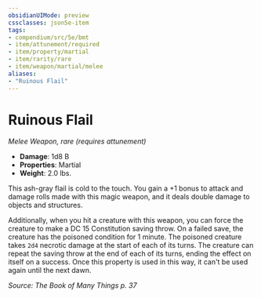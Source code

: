 ```yaml
---
obsidianUIMode: preview
cssclasses: json5e-item
tags:
- compendium/src/5e/bmt
- item/attunement/required
- item/property/martial
- item/rarity/rare
- item/weapon/martial/melee
aliases: 
- "Ruinous Flail"
---
```

# Ruinous Flail
*Melee Weapon, rare (requires attunement)*  

- **Damage**: 1d8 B
- **Properties**: Martial
- **Weight**: 2.0 lbs.

This ash-gray flail is cold to the touch. You gain a +1 bonus to attack and damage rolls made with this magic weapon, and it deals double damage to objects and structures.

Additionally, when you hit a creature with this weapon, you can force the creature to make a DC 15 Constitution saving throw. On a failed save, the creature has the poisoned condition for 1 minute. The poisoned creature takes `2d4` necrotic damage at the start of each of its turns. The creature can repeat the saving throw at the end of each of its turns, ending the effect on itself on a success. Once this property is used in this way, it can't be used again until the next dawn.

*Source: The Book of Many Things p. 37*